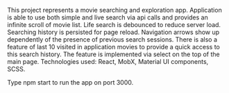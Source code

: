This project represents a movie searching and exploration app.
Application is able to use both simple and live search via api calls and provides an infinite scroll of movie list. Life search is debounced to reduce server load.
Searching history is persisted for page reload.
Navigation arrows show up dependently of the presence of previous search sessions.
There is also a feature of last 10 visited in application movies to provide a quick access to this search history. The feature is implemented via select on the top of the main page.
Technologies used: React, MobX, Material UI components, SCSS.

Type npm start to run the app on port 3000.
